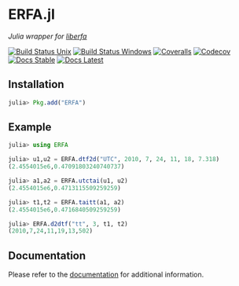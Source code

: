 # ERFA.jl

*Julia wrapper for [liberfa](https://github.com/liberfa/erfa)*

[![Build Status Unix][travis-badge]][travis-url] [![Build Status Windows][av-badge]][av-url] [![Coveralls][coveralls-badge]][coveralls-url] [![Codecov][codecov-badge]][codecov-url] [![Docs Stable][docs-badge-stable]][docs-url-stable] [![Docs Latest][docs-badge-dev]][docs-url-dev]


## Installation

```julia
julia> Pkg.add("ERFA")
```

## Example

```julia
julia> using ERFA

julia> u1,u2 = ERFA.dtf2d("UTC", 2010, 7, 24, 11, 18, 7.318)
(2.4554015e6,0.47091803240740737)

julia> a1,a2 = ERFA.utctai(u1, u2)
(2.4554015e6,0.4713115509259259)

julia> t1,t2 = ERFA.taitt(a1, a2)
(2.4554015e6,0.4716840509259259)

julia> ERFA.d2dtf("tt", 3, t1, t2)
(2010,7,24,11,19,13,502)
```

## Documentation

Please refer to the [documentation][docs-url-stable] for additional
information.

[travis-badge]: https://travis-ci.org/JuliaAstro/ERFA.jl.svg?branch=master
[travis-url]: https://travis-ci.org/JuliaAstro/ERFA.jl
[av-badge]: https://img.shields.io/appveyor/ci/kbarbary/erfa-jl.svg?label=windows
[av-url]: https://ci.appveyor.com/project/kbarbary/erfa-jl/branch/master
[coveralls-badge]: https://coveralls.io/repos/github/JuliaAstro/ERFA.jl/badge.svg?branch=master
[coveralls-url]: https://coveralls.io/github/JuliaAstro/ERFA.jl?branch=master
[codecov-badge]: https://codecov.io/github/JuliaAstro/ERFA.jl/coverage.svg?branch=master
[codecov-url]: https://codecov.io/github/JuliaAstro/ERFA.jl?branch=master
[docs-badge-dev]: https://img.shields.io/badge/docs-dev-blue.svg
[docs-url-dev]: https://juliaastro.github.io/ERFA.jl/dev
[docs-badge-stable]: https://img.shields.io/badge/docs-stable-blue.svg
[docs-url-stable]: https://juliaastro.github.io/ERFA.jl/stable
